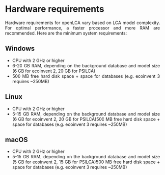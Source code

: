 # Hardware requirements

<div style='text-align: justify;'>

Hardware requirements for openLCA vary based on LCA model complexity. For optimal performance, a faster processor and more RAM are recommended. Here are the minimum system requirements:

## **Windows**

- CPU with 2 GHz or higher
- 6-20 GB RAM, depending on the background database and model size (6 GB for ecoinvent 2, 20 GB for PSILCA)
- 500 MB free hard disk space + space for databases (e.g. ecoinvent 3 requires ~250MB)

## **Linux**

- CPU with 2 GHz or higher
- 5-15 GB RAM, depending on the background database and model size (6 GB for ecoinvent 2, 20 GB for PSILCA)500 MB free hard disk space + space for databases (e.g. ecoinvent 3 requires ~250MB)

## **macOS**

- CPU with 2 GHz or higher
- 5-15 GB RAM, depending on the background database and model size (5 GB for ecoinvent 2, 15 GB for PSILCA)500 MB free hard disk space + space for databases (e.g. ecoinvent 3 requires ~250MB)

</div>
